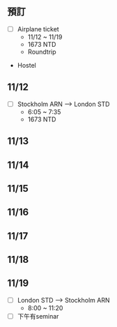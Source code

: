 
## 預訂

- [ ] Airplane ticket
	- 11/12 ~ 11/19
	- 1673 NTD
	- Roundtrip
- Hostel
## 11/12

- [ ] Stockholm ARN --> London STD
	- 6:05 ~ 7:35
	- 1673 NTD

## 11/13

## 11/14

## 11/15

## 11/16

## 11/17

## 11/18
## 11/19

- [ ] London STD --> Stockholm ARN
	- 8:00 ~ 11:20
- [ ] 下午有seminar
